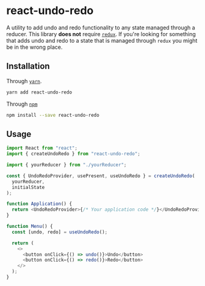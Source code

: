# react-undo-redo

A utility to add undo and redo functionality to any state managed through a reducer.
This library **does not** require [`redux`](https://redux.js.org/).
If you're looking for something that adds undo and redo to a state that is managed through `redux` you might be in the wrong place.

## Installation

Through [`yarn`](https://yarnpkg.com/).

```sh
yarn add react-undo-redo
```

Through [`npm`](https://www.npmjs.com/)

```sh
npm install --save react-undo-redo
```

## Usage

```js
import React from "react";
import { createUndoRedo } from "react-undo-redo";

import { yourReducer } from "./yourReducer";

const { UndoRedoProvider, usePresent, useUndoRedo } = createUndoRedo(
  yourReducer,
  initialState
);

function Application() {
  return <UndoRedoProvider>{/* Your application code */}</UndoRedoProvider>;
}

function Menu() {
  const [undo, redo] = useUndoRedo();

  return (
    <>
      <button onClick={() => undo()}>Undo</button>
      <button onClick={() => redo()}>Redo</button>
    </>
  );
}
```
